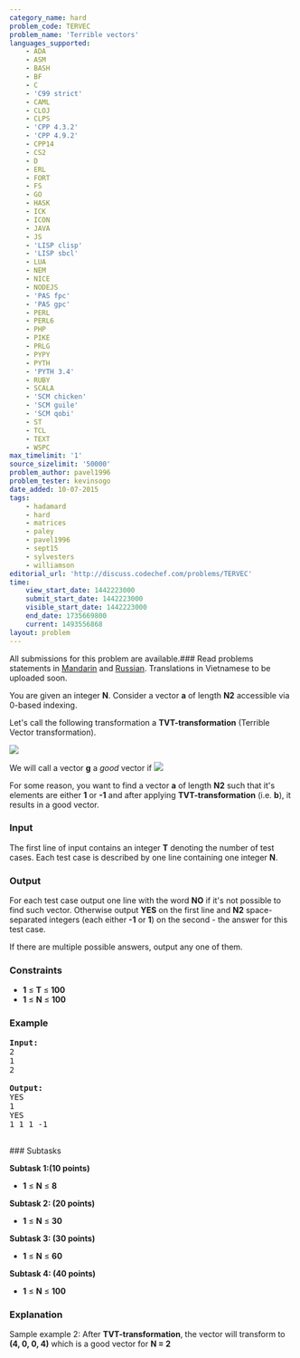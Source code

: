 ```yaml
---
category_name: hard
problem_code: TERVEC
problem_name: 'Terrible vectors'
languages_supported:
    - ADA
    - ASM
    - BASH
    - BF
    - C
    - 'C99 strict'
    - CAML
    - CLOJ
    - CLPS
    - 'CPP 4.3.2'
    - 'CPP 4.9.2'
    - CPP14
    - CS2
    - D
    - ERL
    - FORT
    - FS
    - GO
    - HASK
    - ICK
    - ICON
    - JAVA
    - JS
    - 'LISP clisp'
    - 'LISP sbcl'
    - LUA
    - NEM
    - NICE
    - NODEJS
    - 'PAS fpc'
    - 'PAS gpc'
    - PERL
    - PERL6
    - PHP
    - PIKE
    - PRLG
    - PYPY
    - PYTH
    - 'PYTH 3.4'
    - RUBY
    - SCALA
    - 'SCM chicken'
    - 'SCM guile'
    - 'SCM qobi'
    - ST
    - TCL
    - TEXT
    - WSPC
max_timelimit: '1'
source_sizelimit: '50000'
problem_author: pavel1996
problem_tester: kevinsogo
date_added: 10-07-2015
tags:
    - hadamard
    - hard
    - matrices
    - paley
    - pavel1996
    - sept15
    - sylvesters
    - williamson
editorial_url: 'http://discuss.codechef.com/problems/TERVEC'
time:
    view_start_date: 1442223000
    submit_start_date: 1442223000
    visible_start_date: 1442223000
    end_date: 1735669800
    current: 1493556868
layout: problem
---
```

All submissions for this problem are available.###  Read problems statements in [Mandarin](http://www.codechef.com/download/translated/SEPT15/mandarin/TERVEC.pdf) and [Russian](http://www.codechef.com/download/translated/SEPT15/russian/TERVEC.pdf). Translations in Vietnamese to be uploaded soon.

You are given an integer **N**. Consider a vector **a** of length **N2** accessible via 0-based indexing.

Let's call the following transformation a **TVT-transformation** (Terrible Vector transformation).

![](https://s3.amazonaws.com/codechef_shared/download/SEPT15/TERVEC1.jpg)

We will call a vector **g** a _good_ vector if 
![](https://s3.amazonaws.com/codechef_shared/download/SEPT15/TERVEC2.jpg)

For some reason, you want to find a vector **a** of length **N2** such that it's elements are either **1** or **-1** and after applying **TVT-transformation** (i.e. **b**), it results in a good vector.

### Input

The first line of input contains an integer **T** denoting the number of test cases. Each test case is described by one line containing one integer **N**.

### Output

For each test case output one line with the word **NO** if it's not possible to find such vector. Otherwise output **YES** on the first line and **N2** space-separated integers (each either **-1** or **1**) on the second - the answer for this test case.

If there are multiple possible answers, output any one of them.

### Constraints

- **1** ≤ **T** ≤ **100**
- **1** ≤ **N** ≤ **100**

### Example

<pre><b>Input:</b>
2
1
2

<b>Output:</b>
YES
1
YES
1 1 1 -1

</pre>### Subtasks

**Subtask 1:(10 points)**

- **1** ≤ **N** ≤ **8**

**Subtask 2: (20 points)**

- **1** ≤ **N** ≤  **30**

**Subtask 3: (30 points)**

- **1** ≤ **N** ≤ **60**

**Subtask 4: (40 points)**

- **1** ≤ **N** ≤ **100**

### Explanation

Sample example 2: After **TVT-transformation**, the vector will transform to **(4, 0, 0, 4)** which is a good vector for **N = 2**
